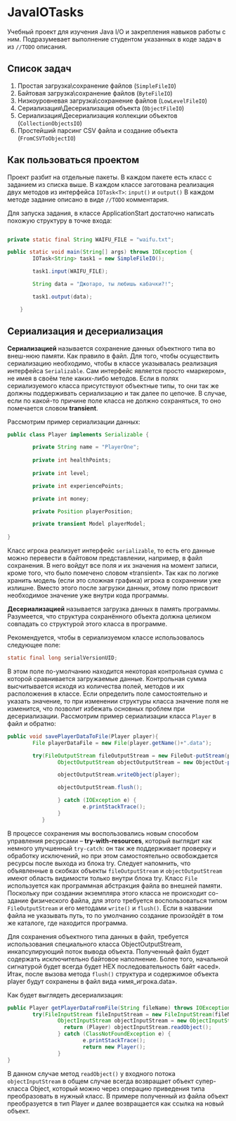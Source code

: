 # JavaIOTasks

Учебный проект для изучения Java I/O и закрепления навыков работы с ним. 
Подразумевает выполнение студентом указанных в коде задач в из ```//TODO``` описания.

## Список задач
1. Простая загрузка\сохранение файлов (```SimpleFileIO```)
2. Байтовая загрузка\сохранение файлов (```ByteFileIO```)
3. Низкоуровневая загрузка\сохранение файлов (```LowLevelFileIO```)
4. Сериализация\Десериализация объекта (```ObjectFileIO```)
5. Сериализация\Десериализация коллекции объектов (```CollectionObjectsIO```)
6. Простейший парсинг CSV файла и создание объекта (```FromCSVToObjectIO```)

## Как пользоваться проектом

Проект разбит на отдельные пакеты. В каждом пакете есть класс с заданием из списка выше. В каждом классе заготована реализация двух методов из интерфейса
```IOTask<T>```: ```input()``` и ```output()```
В каждом методе задание описано в виде ```//TODO``` комментария.

Для запуска задания, в классе ApplicationStart достаточно написать похожую структуру в точке входа:
```java

private static final String WAIFU_FILE = "waifu.txt";

public static void main(String[] args) throws IOException {
        IOTask<String> task1 = new SimpleFileIO();

        task1.input(WAIFU_FILE);

        String data = "Джотаро, ты любишь кабачки?!";

        task1.output(data);

    }
```

## Сериализация и десериализация

**Сериализацией** называется сохранение данных объектного типа во внеш-нюю памяти. Как правило в файл. Для того, чтобы осуществить сериализацию необходимо, чтобы в классе указывалась реализация интерфейса ```Serializable```. Сам интерфейс является просто «маркером», не имея в своём теле каких-либо методов.
Если в полях сериализуемого класса присутствуют объектные типы, то они так же должны поддерживать сериализацию и так далее по цепочке. В случае, если по какой-то причине поле класса не должно сохраняться, то оно помечается словом **transient**.

Рассмотрим пример сериализации данных:

``` java
public class Player implements Serializable {

        private String name = "PlayerOne";
        
        private int healthPoints;
        
        private int level;

        private int experiencePoints;

        private int money;

        private Position playerPosition;

        private transient Model playerModel;
	    
}
```

Класс игрока реализует интерфейс ```serializable```, то есть его данные можно перевести в байтовом представлении, например, в файл сохранения. В него войдут все поля и их значения на момент записи, кроме того, что было помечено словом «transient». Так как по логике хранить модель (если это сложная графика) игрока в сохранении уже излишне. Вместо этого после загрузки данных, этому полю присвоит необходимое значение уже внутри кода программы. 

**Десериализацией** называется загрузка данных в память программы. Разумеется, что структура сохранённого объекта должна целиком совпадать со структурой этого класса в программе. 

Рекомендуется, чтобы в сериализуемом классе использовалось следующее поле:

```java
static final long serialVersionUID;
```

В этом поле по-умолчанию находится некоторая контрольная сумма с которой сравнивается загружаемые данные. Контрольная сумма высчитывается исходя из количества полей, методов и их расположения в классе. 
Если определить поле самостоятельно и указать значение, то при изменении структуры класса значение поля не изменится, что позволит избежать основных проблем при десериализации.
Рассмотрим пример сериализации класса ```Player``` в файл и обратно:

```java
public void savePlayerDataToFile(Player player){
        File playerDataFile = new File(player.getName()+".data");

        try(FileOutputStream fileOutputStream = new FileOut-putStream(playerDataFile);
                ObjectOutputStream objectOutputStream = new ObjectOut-putStream(fileOutputStream)) {

                objectOutputStream.writeObject(player);

                objectOutputStream.flush();

                } catch (IOException e) {
                        e.printStackTrace();
                }
           }
```
В процессе сохранения мы воспользовались новым способом управления ресурсами – **try-with-resources**, который выглядит как немного улучшенный ```try-catch```: он так же поддерживает проверку и обработку исключений, но при этом самостоятельно освобождается ресурсы после выхода из блока try. Следует напомнить, что объявленные в скобках объекты ```fileOutputStream``` и ```objectOutputStream``` имеют область видимости только внутри блока try.
Класс ```File``` используется как программная абстракция файла во внешней памяти. Поскольку при создании экземпляра этого класса не происходит со-здание физического файла, для этого требуется воспользоваться типом ```FileOutputStream``` и его методами ```write()``` и ```flush()```.
Если в названии файла не указывать путь, то по умолчанию создание произойдёт в том же каталоге, где находится программа. 

Для сохранения объектного типа данных в файл, требуется использования специального класса ObjectOutputStream, инкапсулирующий поток вывода объекта. Полученный файл будет содержать исключительно байтовое наполнение. Более того, начальной сигнатурой  будет всегда будет HEX последовательность байт «aced».
Итак, после вызова метода ```flush()``` структура и содержимое объекта player будут сохранены в файл вида «имя_игрока.data».

Как будет выглядеть десериализация:

```java
public Player getPlayerDataFromFile(String fileName) throws IOException {
        try(FileInputStream fileInputStream = new FileInputStream(fileName);    
                ObjectInputStream objectInputStream = new ObjectInputStream(fileInputStream)){
                  return (Player) objectInputStream.readObject();
                } catch (ClassNotFoundException e) {
                        e.printStackTrace();
                        return new Player();
                }
}
```
В данном случае метод ```readObject()``` у входного потока ```objectInputStream``` в общем случае всегда возвращает объект супер-класса Object, который можно через операцию приведения типа преобразовать в нужный класс. В примере полученный из файла объект преобразуется в тип Player и далее возвращается как ссылка на новый объект.



